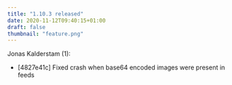 ```yaml
---
title: "1.10.3 released"
date: 2020-11-12T09:40:15+01:00
draft: false
thumbnail: "feature.png"
---
```


Jonas Kalderstam (1):
  * [4827e41c] Fixed crash when base64 encoded images were present in feeds


